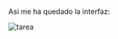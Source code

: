 Asi me ha quedado la interfaz:

![tarea](https://user-images.githubusercontent.com/105082338/196861321-49fcd4b2-0491-4d66-9ba3-649f60c58d2e.jpeg)

